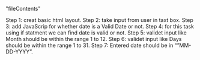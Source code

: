 "fileContents"


Step 1: creat basic html layout.
Step 2: take input from user in taxt box.
Step 3: add JavaScrip for whether date is a Valid Date or not.
Step 4: for this task using if statment we can find date is valid or not.
Step 5: validet input like  Month should be within the range 1 to 12. 
Step 6: validet input like Days should be within the range 1 to 31.
Step 7: Entered date should be in “”MM-DD-YYYY”.
